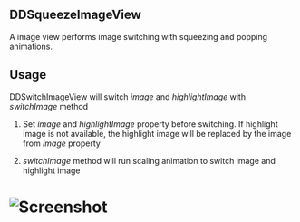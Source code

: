 DDSqueezeImageView
------------------

A image view performs image switching with squeezing and popping animations.

## Usage
DDSwitchImageView will switch *image* and *highlightImage* with *switchImage* method
 
 1. Set *image* and *highlightImage* property before switching. If highlight image is not available, the highlight image will be replaced by the image from *image* property
 
 2. *switchImage* method will run scaling animation to switch image and highlight image
# ![Screenshot](https://raw.github.com/derekli66/DDSqueezeImageView/master/SqueezeAndPop.gif)
